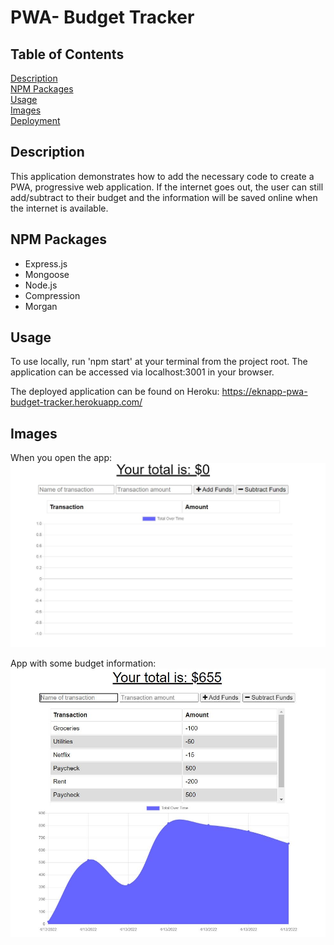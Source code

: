 # PWA- Budget Tracker

## Table of Contents
[Description](#Description)    
[NPM Packages](#npm-packages)  
[Usage](#Usage)          
[Images](#Images)   
[Deployment](#deployment)

## Description
This application demonstrates how to add the necessary code to create a PWA, progressive web application. If the internet goes out, the user can still add/subtract to their budget and the information will be saved online when the internet is available.

## NPM Packages
- Express.js
- Mongoose
- Node.js
- Compression
- Morgan

## Usage
To use locally, run 'npm start' at your terminal from the project root. The application can be accessed via localhost:3001 in your browser.

The deployed application can be found on Heroku: https://eknapp-pwa-budget-tracker.herokuapp.com/

## Images

When you open the app:
<img src = "images/app-start.JPG">

App with some budget information:
<img src ="images/app-with-budget.JPG">